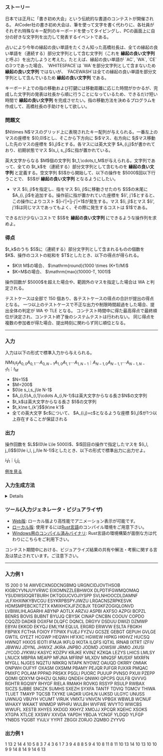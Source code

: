 
<div>

<span>

<span>

<div>

<section>

### **ストーリー**

<p>
日本では正月に「書き初め大会」という伝統的な書道のコンテストが開催される。
AtCoder社の書き初め大会は、筆を使って文字を書く代わりに、各社員がそれぞれ特殊なキー配列のキーボードを使ってタイピングし、PCの画面上に自分の好きな文字列を出力して発表するイベントである。
</p>

<p>
占いにより今年の縁起の良い単語をたくさん知った高橋社長は、全ての縁起の良い単語を（連続する）部分文字列として含む文字列（これを
<strong>
縁起の良い文字列
</strong>
と呼ぶ）を出力しようと考えた。たとえば、縁起の良い単語が `AC`, `WA`, `CE`の3つであった場合、 `WHITESPACE`は `WA`を部分文字列として含まないため
<strong>
縁起の良い文字列
</strong>
ではないが、 `FACEWASH`は全ての縁起の良い単語を部分文字列として含んでいるため
<strong>
縁起の良い文字列
</strong>
である。
</p>

<p>
キーボード上での指の移動および打鍵には移動距離に応じた時間がかかるが、完成した文字列の発表は社長から順に行うことになっているため、できるだけ短い時間で
<strong>
縁起の良い文字列
</strong>
を完成させたい。指の移動方法を決めるプログラムを作成して、高橋社長の手助けをして欲しい。
</p>

</section>

</div>

<div>

<section>

### **問題文**

<p>
$N\times N$マスのグリッド上に表現されたキー配列が与えられる。一番左上のマスの座標を $(0,0)$とし、そこから下方向に $i$マス、右方向に $j$マス移動した先のマスの座標を $(i,j)$とする。各マスには英大文字 $A_{i,j}$が書かれており、初期状態でマス $(s_i, s_j)$に指が置かれている。
</p>

<p>
英大文字からなる $M$個の文字列 $t_1,\cdots,t_M$が与えられる。文字列であって、全ての $t_k$を（連続する）部分文字列として含むものを
<strong>
縁起の良い文字列
</strong>
と定義する。空文字列 $S$から開始して、以下の操作を $5000$回以下行うことで、 $S$が
<strong>
縁起の良い文字列
</strong>
となるようにしたい。
</p>

<ul>

<li>
マス $(i, j)$を指定し、指をマス $(i, j)$に移動させたのち $S$の末尾に $A_{i, j}$を追加する。操作前に指が置かれていた座標を $(i', j')$とすると、この操作によりコスト $|i-i'|+|j-j'|+1$が発生する。マス $(i, j)$とマス $(i', j')$は同じマスであってもよく、その際に発生するコストは $1$である。
</li>

</ul>

<p>
できるだけ少ないコストで $S$を
<strong>
縁起の良い文字列
</strong>
にできるような操作列を求めよ。
</p>

</section>

</div>

<div>

<section>

### **得点**

<p>
$t_k$のうち $S$に（連続する）部分文字列として含まれるものの個数を $K$、操作のコストの総和を $T$としたとき、以下の得点が得られる。
</p>

<ul>

<li>
$K\lt M$の場合、 $\mathrm{round}(1000 \times (K+1)/M)$
</li>

<li>
$K=M$の場合、 $\mathrm{max}(10000-T, 1001)$
</li>

</ul>

<p>
操作回数が $5000$を超えた場合や、範囲外のマスを指定した場合は 
<span>
WA
</span>
と判定される。
</p>

<p>
テストケースは全部で 150 個あり、各テストケースの得点の合計が提出の得点となる。
一つ以上のテストケースで不正な出力や制限時間超過をした場合、提出全体の判定が
<span>
WA
</span>
や
<span>
TLE
</span>
となる。
コンテスト時間中に得た最高得点で最終順位が決定され、コンテスト終了後のシステムテストは行われない。 同じ得点を複数の参加者が得た場合、提出時刻に関わらず同じ順位となる。
</p>

</section>

</div>

---

<div>

<div>

<section>

### **入力**

<p>
入力は以下の形式で標準入力から与えられる。
</p>

<div>

$N$$M$$s_i$$s_j$$A_{0,0}$$A_{0,1}$$\cdots$$A_{0,N-1}$$A_{1,0}$$A_{1,1}$$\cdots$$A_{1,N-1}$$\vdots$$A_{N-1,0}$$A_{N-1,1}$$\cdots$$A_{N-1,N-1}$$t_1$$\vdots$$t_M$
</div>

<ul>

<li>
$N=15$
</li>

<li>
$M=200$
</li>

<li>
$0\le s_i,s_j\le N-1$
</li>

<li>
$A_{i,0}A_{i,1}\cdots A_{i,N-1}$は英大文字からなる長さ$N$の文字列
</li>

<li>
$t_k$は英大文字からなる長さ $5$の文字列
</li>

<li>
$t_k\ne t_{k'}$$(k\ne k')$
</li>

<li>
全ての英大文字 $c$について、 $A_{i,j}=c$となるような座標 $(i,j)$が1つ以上存在することが保証される
</li>

</ul>

</section>

</div>

<div>

<section>

### **出力**

<p>
操作回数を $L$$(0\le L\le 5000)$、$l$回目の操作で指定したマスを $(i_l, j_l)$$(0\le i_l, j_l\le N-1)$としたとき、以下の形式で標準出力に出力せよ。
</p>

<div>

$i_1$$j_1$$\vdots$$i_L$$j_L$
</div>

<p>
<a href="https://img.atcoder.jp/ahc028/fWRno7xB.html?lang=ja&seed=0&output=sample">例を見る</a>
</p>

</section>

</div>

<div>

<section>

### **入力生成方法**

<p>

</p>

<details>
$L$以上 $U$以下の整数値を一様ランダムに生成する関数を $\mathrm{rand}(L,U)$と表す。
<p>

</p>

#### **$(s_i,s_j)$の生成**

<p>
$s_i=\mathrm{rand}(0, N-1)$, $s_j=\mathrm{rand}(0, N-1)$とする。
</p>

#### **$A_{i,j}$の生成**

<p>
全ての $(i, j)$に対して、 $A_{i,j}$を英大文字から一様ランダムに選択する。ただし、どの $A_{i,j}$にも含まれない英大文字が存在する場合は、全ての $A_{i,j}$の生成をやり直す。
</p>

#### **$t_k$の生成**

<p>
全ての $k$に対して、英大文字から一様ランダムに $5$回生成することで長さ $5$の文字列 $t_k$を生成する。ただし、 既に生成した $t_{k'}$であって、$t_k=t_{k'}$となるものが存在する場合は $t_k$の生成をやり直す。最後に、$t_1, t_2, \cdots, t_M$を辞書順に並び替える。
</p>

</details>

</section>

</div>

<div>

<section>

### **ツール(入力ジェネレータ・ビジュアライザ)**

<ul>

<li>
<a href="https://img.atcoder.jp/ahc028/fWRno7xB.html?lang=ja">Web版</a>: ローカル版より高性能でアニメーション表示が可能です。
</li>

<li>
<a href="https://img.atcoder.jp/ahc028/fWRno7xB.zip">ローカル版</a>: 使用するには<a href="https://www.rust-lang.org/ja">Rust言語</a>のコンパイル環境をご用意下さい。
</li>

<li>
<a href="https://img.atcoder.jp/ahc028/fWRno7xB_windows.zip">Windows用のコンパイル済みバイナリ</a>: Rust言語の環境構築が面倒な方は代わりにこちらをご利用下さい。
</li>

</ul>

<p>
コンテスト期間中における、ビジュアライズ結果の共有や解法・考察に関する言及は禁止されています。ご注意下さい。
</p>

</section>

</div>

</div>

---

<div>

<section>

### **入力例 1**

<div>

15 200
0 14
AWVECXNGDCNGBMQ
URGNCIDJOVTHSOB
KIGBCYVNJUYVRWC
EIXOMNZZLEBHWOX
DLPDTIFGWMQOMAQ
YSUDWSIOQRTBURH
DKTQGUCVOJIYSPP
SVLNHOOCDLDAMNF
JLFXHXINKYBVCGU
ESYKRPBSPYJIWZU
LRGACNSZRPKESVK
HDMSMPEBCXCTZTX
KMIXHCXJFZICBJX
TEGKFZOGIQLONVD
LVBIWLIHLAGARHI
ABYNP
AOTLX
ARZVJ
ASPBI
AXFSO
AZPGI
BCPZL
BENRS
BOVIS
BUBNT
BYUJQ
CBYSK
CINAP
CNCBN
COOUV
COPDO
CQQZD
DADKB
DGXFM
DLQFC
DQNCL
DRGYV
DSDUU
DWIZI
DZMWP
EBYAI
EKKOD
EKYQJ
EMLYM
EQLUL
ERGRD
ERWVW
ESLTA
FBGKH
FBPWX
FCTHA
FOIOY
FTPWX
FVJEJ
FYZVJ
GCSZE
GEBGT
GEPUH
GVLGE
GWTIL
GYEZT
HCGWP
HEQWH
HFXXC
HGWEW
HIPKG
HKHVZ
HUCSQ
HWNQT
HXIOS
IEOTI
IFMJA
IKFLQ
IKOTA
ILQFS
IQTXL
IRNAB
IXTRT
IZFIV
JBWWJ
JDYNL
JHWXZ
JKIRA
JNPBO
JODMD
JOWSW
JRMIO
JXUSI
JYCOD
JYKWU
KASYC
KDZPV
KRJKE
KVINZ
KZKQA
LEZYS
LHICS
LMLSY
LNUCX
MBPRA
MEAPP
MFJNA
MFRNF
MLXDV
MNQSF
MUSXF
MXRFN
MYGLL
NJGES
NQZTU
NRKRQ
NTAPK
NYOWZ
OAUQD
OKRRY
OMIAK
ONPWH
OUFYF
OXASM
OXSMM
PBAMY
PEJQR
PJFGR
PJXXR
PMQAC
PMXFC
POLAM
PPPAD
PRSKX
PSGLI
PUORC
PUUUP
PVNSO
PXUII
PZEPP
QDMII
QDXYM
QHHZU
QLNRU
QNDEH
QNWKI
QPCPS
QULFB
QVVVG
RGHTR
RGQWY
RHYGF
RIELA
RMAKH
ROVKG
RSSYP
RSULP
RWBAX
SICZS
SJBBE
SNCZK
SUMHS
SXEZH
SYXFA
TANTF
TDVIQ
TGMCV
THIWA
TLUET
TMAYP
TQCSB
TXYKE
UAQKR
UGHLN
UJKSD
ULGYC
UNUSS
UWNUQ
VBUYH
VCUMT
VIRUK
VMXTJ
VNVCN
VPBGX
WBWLB
WCNUF
WHAXY
WKAKT
WNMDP
WPHPJ
WULBH
WVFWE
WVYTO
WWCBS
WWUFL
XESTB
XHYES
XKDGD
XKHYZ
XMOJJ
XPCQR
XQEHC
XSOKS
XTGPA
XTLCE
XXSWV
XXVDA
YAPDH
YBDJA
YCNGF
YLDQD
YLFGP
YNBDS
YQGBT
YVJLV
YYPIT
ZBGGI
ZORJO
ZQMBO
ZYYVG

</div>

</section>

</div>

<div>

<section>

### **出力例 1**

<div>

1 13
2 14
4 10
5 8
3 7
4 3
6 1
7 3
9 4
8 8
5 9
4 10
8 11
8 11
10 13
14 10
13 10
10 9
9 14
8 14
9 14
6 13

</div>

</section>

</div>

</span>

</span>

</div>

